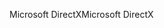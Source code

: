 <span data-ttu-id="050c7-101">Microsoft DirectX</span><span class="sxs-lookup"><span data-stu-id="050c7-101">Microsoft DirectX</span></span>